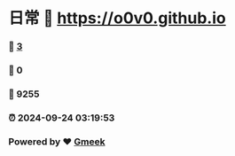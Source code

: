 # 日常 :link: https://o0v0.github.io 
### :page_facing_up: [3](https://o0v0.github.io/tag.html) 
### :speech_balloon: 0 
### :hibiscus: 9255 
### :alarm_clock: 2024-09-24 03:19:53 
### Powered by :heart: [Gmeek](https://github.com/Meekdai/Gmeek)
